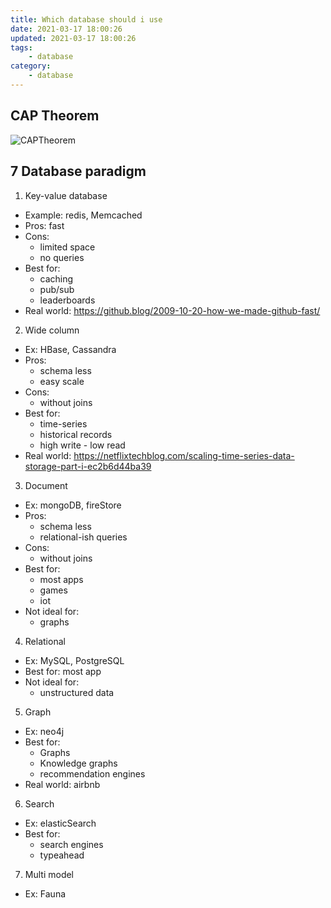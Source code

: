 ```yaml
---
title: Which database should i use
date: 2021-03-17 18:00:26
updated: 2021-03-17 18:00:26
tags:
    - database
category: 
    - database
---
```


## CAP Theorem

![CAPTheorem](https://tungexplorer.s3-ap-southeast-1.amazonaws.com/other_file/CAP_Considerations.png)

## 7 Database paradigm

1. Key-value database

- Example: redis, Memcached
- Pros: fast
- Cons:
    - limited space
    - no queries
- Best for:
    - caching
    - pub/sub
    - leaderboards
- Real world: https://github.blog/2009-10-20-how-we-made-github-fast/

2. Wide column

- Ex: HBase, Cassandra
- Pros:
    - schema less
    - easy scale
- Cons:
    - without joins
- Best for:
    - time-series
    - historical records
    - high write - low read
- Real world: https://netflixtechblog.com/scaling-time-series-data-storage-part-i-ec2b6d44ba39

3. Document

- Ex: mongoDB, fireStore
- Pros:
    - schema less
    - relational-ish queries
- Cons:
    - without joins
- Best for:
    - most apps
    - games
    - iot
- Not ideal for:
    - graphs

4. Relational

- Ex: MySQL, PostgreSQL
- Best for: most app
- Not ideal for:
    - unstructured data

5. Graph

- Ex: neo4j
- Best for:
    - Graphs
    - Knowledge graphs
    - recommendation engines
- Real world: airbnb

6. Search

- Ex: elasticSearch
- Best for:
    - search engines
    - typeahead

7. Multi model

- Ex: Fauna

